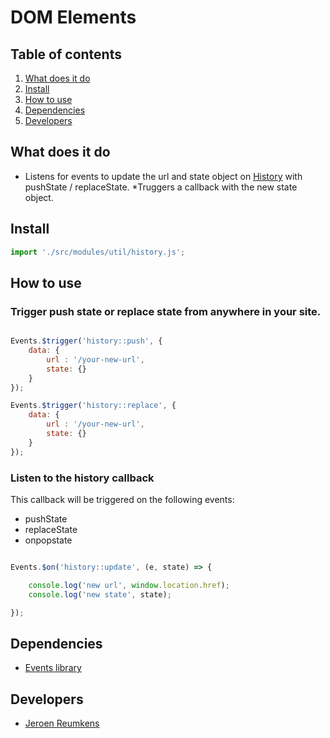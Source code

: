
# DOM Elements

## Table of contents
1. [What does it do](#markdown-header-what-does-it-do)
2. [Install](#markdown-header-install)
3. [How to use](#markdown-header-how-to-use)
4. [Dependencies](#markdown-header-dependencies)
5. [Developers](#markdown-header-developers)


## What does it do
* Listens for events to update the url and state object on [History](https://developer.mozilla.org/en-US/docs/Web/API/History) with pushState / replaceState.
*Truggers a callback with the new state object.

## Install
```javascript
import './src/modules/util/history.js';
```

## How to use
### Trigger push state or replace state from anywhere in your site.
```javascript

Events.$trigger('history::push', {
    data: {
        url : '/your-new-url',
        state: {}
    }
});

Events.$trigger('history::replace', {
    data: {
        url : '/your-new-url',
        state: {}
    }
});

```

### Listen to the history callback
This callback will be triggered on the following events:
* pushState
* replaceState
* onpopstate
```javascript

Events.$on('history::update', (e, state) => {

    console.log('new url', window.location.href);
    console.log('new state', state);

});

```

## Dependencies
* [Events library](/utilities/events/)

## Developers
* [Jeroen Reumkens](mailto:jeroen.reumkens@tamtam.nl)

